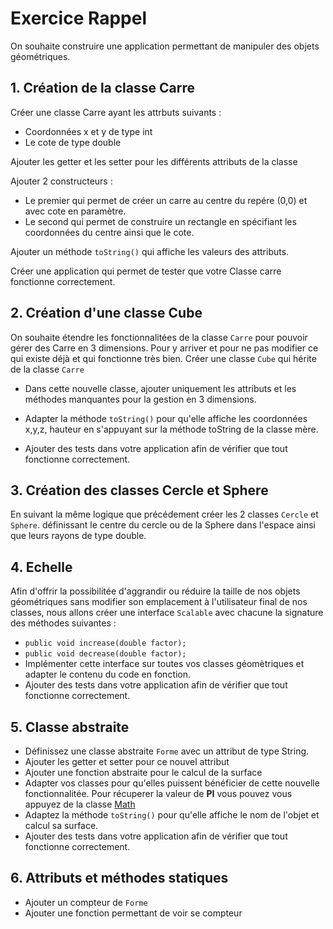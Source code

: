 # Exercice Rappel

On souhaite construire une application permettant de manipuler des objets géométriques.

## 1. Création de la classe Carre

Créer une classe Carre ayant les attrbuts suivants :

* Coordonnées x et y de type int
* Le cote de type double

Ajouter les getter et les setter pour les différents attributs de la classe

Ajouter 2 constructeurs :

* Le premier qui permet de créer un carre au centre du repére (0,0) et avec cote en paramètre.
* Le second qui permet de construire un rectangle en spécifiant les coordonnées du centre ainsi que le cote.

Ajouter un méthode ```toString()``` qui affiche les valeurs des attributs.

Créer une application qui permet de tester que votre Classe carre fonctionne correctement.

## 2. Création d'une classe Cube

On souhaite étendre les fonctionnalitées de la classe ```Carre``` pour pouvoir gérer des Carre en 3 dimensions.
Pour y arriver et pour ne pas modifier ce qui existe déjà et qui fonctionne très bien.
Créer une classe ```Cube``` qui hérite de la classe ```Carre```

* Dans cette nouvelle classe, ajouter uniquement les attributs et les méthodes manquantes pour la gestion en 3 dimensions.

* Adapter la méthode ```toString()``` pour qu'elle affiche les coordonnées x,y,z, hauteur en s'appuyant sur la méthode toString de la classe mère.

* Ajouter des tests dans votre application afin de vérifier que tout fonctionne correctement.

## 3. Création des classes Cercle et Sphere

En suivant la même logique que précédement créer les 2 classes ```Cercle``` et ```Sphere```. définissant le centre du cercle ou de la Sphere dans l'espace ainsi que leurs rayons de type double.

## 4. Echelle

Afin d'offrir la possibilitée d'aggrandir ou réduire la taille de nos objets géométriques sans modifier son emplacement à l'utilisateur final de nos classes, nous allons créer une interface ```Scalable``` avec chacune la signature des méthodes suivantes :

* ```public void increase(double factor);```
* ```public void decrease(double factor);```
* Implémenter cette interface sur toutes vos classes géomètriques et adapter le contenu du code en fonction.
* Ajouter des tests dans votre application afin de vérifier que tout fonctionne correctement.

## 5. Classe abstraite

* Définissez une classe abstraite ```Forme``` avec un attribut de type String.
* Ajouter les getter et setter pour ce nouvel attribut
* Ajouter une fonction abstraite pour le calcul de la surface
* Adapter vos classes pour qu'elles puissent bénéficier de cette nouvelle fonctionnalitée. Pour récuperer la valeur de **PI** vous pouvez vous appuyez de la classe [Math](https://docs.oracle.com/javase/8/docs/api/java/lang/Math.html)
* Adaptez la méthode ```toString()``` pour qu'elle affiche le nom de l'objet et calcul sa surface.
* Ajouter des tests dans votre application afin de vérifier que tout fonctionne correctement.

## 6. Attributs et méthodes statiques

* Ajouter un compteur de ```Forme```
* Ajouter une fonction permettant de voir se compteur
